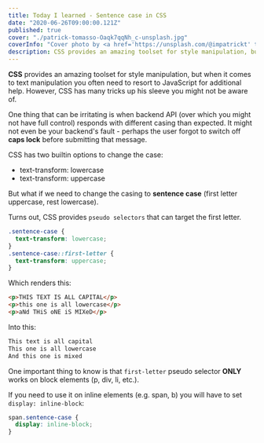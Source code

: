 ```yaml
---
title: Today I learned - Sentence case in CSS
date: "2020-06-26T09:00:00.121Z"
published: true
cover: "./patrick-tomasso-Oaqk7qqNh_c-unsplash.jpg"
coverInfo: "Cover photo by <a href='https://unsplash.com/@impatrickt' target='_blank'>Patrick Tomasso</a> on Unsplash"
description: CSS provides an amazing toolset for style manipulation, but when it comes to text manipulation you often need to resort to JavaScript for additional help. However, CSS has many tricks up his sleeve you might not be aware of.
---
```


**CSS** provides an amazing toolset for style manipulation, but when it comes to text manipulation you often need to resort to JavaScript for additional help. However, CSS has many tricks up his sleeve you might not be aware of.

One thing that can be irritating is when backend API (over which you might not have full control) responds with different casing than expected. It might not even be your backend's fault - perhaps the user forgot to switch off **caps lock** before submitting that message.

CSS has two builtin options to change the case:
* text-transform: lowercase
* text-transform: uppercase

But what if we need to change the casing to **sentence case** (first letter uppercase, rest lowercase).

Turns out, CSS provides `pseudo selectors` that can target the first letter.

```css
.sentence-case {
  text-transform: lowercase;
}
.sentence-case::first-letter {
  text-transform: uppercase;
}
```

Which renders this:

```html
<p>THIS TEXT IS ALL CAPITAL</p>
<p>this one is all lowercase</p>
<p>aNd THiS oNE iS MIXeD</p>
```

Into this:

```html
This text is all capital
This one is all lowercase
And this one is mixed
```

One important thing to know is that `first-letter` pseudo selector **ONLY** works on block elements (p, div, li, etc.).

If you need to use it on inline elements (e.g. span, b) you will have to set `display: inline-block`:

```css
span.sentence-case {
  display: inline-block;
}
```

